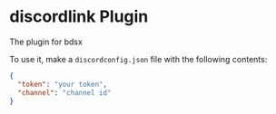 
# discordlink Plugin
The plugin for bdsx

To use it, make a `discordconfig.json` file with the following contents:

```json
{
  "token": "your token",
  "channel": "channel id"
}
```
